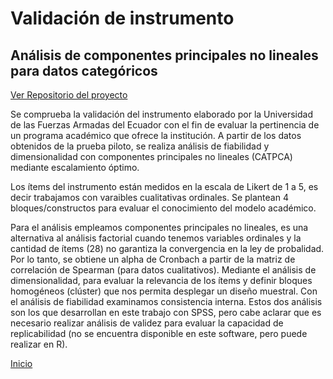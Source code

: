 # Validación de instrumento 
## Análisis de componentes principales no lineales para datos categóricos 
 
 [Ver Repositorio del proyecto](https://github.com/VaneFigueroa/spss.git)
 
Se comprueba la validación del instrumento elaborado por la Universidad de las Fuerzas Armadas del Ecuador con el fin de evaluar la pertinencia de un programa académico que ofrece la institución. A partir de los datos obtenidos de la prueba piloto, se realiza análisis de fiabilidad y dimensionalidad con componentes principales no lineales (CATPCA) mediante escalamiento óptimo. 

Los ítems del instrumento están medidos en la escala de Likert de 1 a 5, es decir trabajamos con varaibles cualitativas ordinales. Se plantean 4 bloques/constructos para evaluar el conocimiento del modelo académico. 
 
Para el análisis empleamos componentes principales no lineales, es una alternativa al análisis factorial cuando tenemos variables ordinales y la cantidad de ítems (28) no garantiza la convergencia en la ley de probalidad. Por lo tanto, se obtiene un alpha de Cronbach a partir de la matriz de correlación de Spearman (para datos cualitativos). Mediante el análisis de dimensionalidad, para evaluar  la relevancia de los ítems  y definir bloques homogéneos (clúster) que nos permita desplegar un diseño muestral. Con el análisis de fiabilidad examinamos consistencia interna.  Estos dos análisis son los que desarrollan en este trabajo con SPSS, pero cabe aclarar que es necesario realizar análisis de validez para evaluar la capacidad de replicabilidad (no se encuentra disponible en este software, pero puede realizar en R). 

[Inicio](https://vanefigueroa.github.io/Portwebsite.github.io/)
